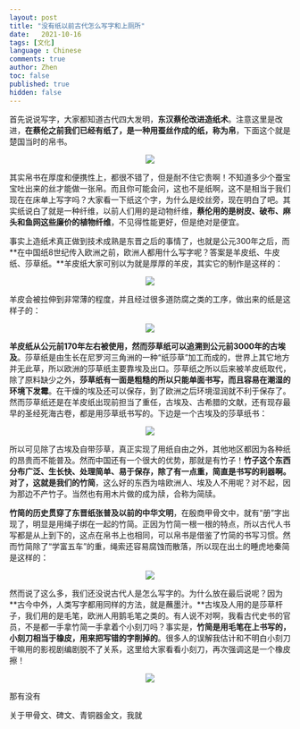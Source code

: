 ```yaml
---
layout: post
title: "没有纸以前古代怎么写字和上厕所"
date:   2021-10-16
tags: [文化]
language : Chinese
comments: true
author: Zhen
toc: false
published: true
hidden: false
---
```

首先说说写字，大家都知道古代四大发明，**东汉蔡伦改进造纸术**。注意这里是改进，**在蔡伦之前我们已经有纸了，是一种用蚕丝作成的纸，称为帛**，下面这个就是楚国当时的帛书。
<p align="center"> <img src="{{ site.imageurl }}/帛书.png"> </p> 

其实帛书在厚度和便携性上，都很不错了，但是耐不住它贵啊！不知道多少个蚕宝宝吐出来的丝才能做一张帛。而且你可能会问，这也不是纸啊，这不是相当于我们现在在床单上写字吗？大家看一下纸这个字，为什么是绞丝旁，现在明白了吧。其实纸说白了就是一种纤维，以前人们用的是动物纤维，**蔡伦用的是树皮、破布、麻头和鱼网这些廉价的植物纤维**，不见得性能更好，但是绝对是便宜。

事实上造纸术真正做到技术成熟是东晋之后的事情了，也就是公元300年之后，而**在中国纸8世纪传入欧洲之前，欧洲人都用什么写字呢？答案是羊皮纸、牛皮纸、莎草纸。**羊皮纸大家可别以为就是厚厚的羊皮，其实它的制作是这样的：
<p align="center"> <img src="{{ site.imageurl }}/羊皮纸.png"> </p> 

羊皮会被拉伸到非常薄的程度，并且经过很多道防腐之类的工序，做出来的纸是这样子的：
<p align="center"> <img src="{{ site.imageurl }}/埃及纸.png"> </p> 

**羊皮纸从公元前170年左右被使用，然而莎草纸可以追溯到公元前3000年的古埃及**。莎草纸是由生长在尼罗河三角洲的一种“纸莎草”加工而成的，世界上其它地方并无此草，所以欧洲的莎草纸主要靠埃及出口。莎草纸之所以后来被羊皮纸取代，除了原料缺少之外，**莎草纸有一面是粗糙的所以只能单面书写，而且容易在潮湿的环境下发霉**。在干燥的埃及还可以保存，到了欧洲之后环境湿润就不利于保存了。然而莎草纸还是在羊皮纸出现前担当了重任，古埃及、古希腊的文献，还有现存最早的圣经死海古卷，都是用莎草纸书写的。下边是一个古埃及的莎草纸书：
<p align="center"> <img src="{{ site.imageurl }}/埃及纸2.png"> </p> 

所以可见除了古埃及自带莎草，真正实现了用纸自由之外，其他地区都因为各种纸的昂贵而不能普及。然而中国还有一个很大的优势，那就是有竹子！**竹子这个东西分布广泛、生长快、处理简单、易于保存，除了有一点重，简直是书写的利器啊。对了，这就是我们的竹简**，这么好的东西为啥欧洲人、埃及人不用呢？对不起，因为那边不产竹子。当然也有用木片做的成为牍，合称为简牍。

**竹简的历史贯穿了东晋纸张普及以前的中华文明**，在殷商甲骨文中，就有“册”字出现了，明显是用绳子绑在一起的竹简。正因为竹简一根一根的特点，所以古代人书写都是从上到下的，这点在帛书上也相同，可以帛书是借鉴了竹简的书写习惯。然而竹简除了“学富五车”的重，绳索还容易腐蚀而散落，所以现在出土的睡虎地秦简是这样的：
<p align="center"> <img src="{{ site.imageurl }}/竹简.png"> </p> 

然而说了这么多，我们还没说古代人是怎么写字的。为什么放在最后说呢？因为**古今中外，人类写字都用同样的方法，就是蘸墨汁。**古埃及人用的是莎草杆子，我们用的是毛笔，欧洲人用鹅毛笔之类的。有人说不对啊，我看古代史书的官员，不是都一手拿竹简一手拿着个小刻刀吗？事实是，**竹简是用毛笔在上书写的，小刻刀相当于橡皮，用来把写错的字削掉的**。很多人的误解我估计和不明白小刻刀干嘛用的影视剧编剧脱不了关系，这里给大家看看小刻刀，再次强调这是一个橡皮擦！
<p align="center"> <img src="{{ site.imageurl }}/刻刀.png"> </p> 


那有没有

关于甲骨文、碑文、青铜器金文，我就


<!--stackedit_data:
eyJoaXN0b3J5IjpbMjAxMjgwMzQ0LC0xMzY1NjgwNDE1LDExOT
g1MjMwNzMsLTg4MTk3OTAwLC0yMTA4NTY0NzMsMjM5Njc3MTEx
LDE5ODA0MTQzOSwxNjYxMDg2ODUzXX0=
-->